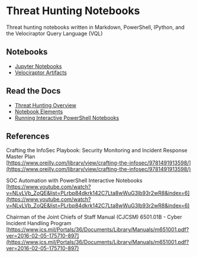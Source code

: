 # Threat Hunting Notebooks
Threat hunting notebooks written in Markdown, PowerShell, IPython, and the Velociraptor Query Language (VQL)

## Notebooks
* [Jupyter Notebooks](/Jupyter-Notebooks)
* [Velociraptor Artifacts](/Velociraptor-Notebooks)

## Read the Docs
* [Threat Hunting Overview](/Docs/threat-hunting-overview.md)
* [Notebook Elements](/Docs/notebook-elements.md)
* [Running Interactive PowerShell Notebooks](/Docs/running-interactive-powershell-notebooks.md)

## References  
Crafting the InfoSec Playbook: Security Monitoring and Incident Response Master Plan  
[https://www.oreilly.com/library/view/crafting-the-infosec/9781491913598/](https://www.oreilly.com/library/view/crafting-the-infosec/9781491913598/)  

SOC Automation with PowerShell Interactive Notebooks  
[https://www.youtube.com/watch?v=NLyLVb_ZoQE&list=PLrbp84dkrk142C7Lta8wWuG3lb93r2wR8&index=6](https://www.youtube.com/watch?v=NLyLVb_ZoQE&list=PLrbp84dkrk142C7Lta8wWuG3lb93r2wR8&index=6)

Chairman of the Joint Chiefs of Staff Manual (CJCSM) 6501.01B - Cyber Incident Handling Program
[https://www.jcs.mil/Portals/36/Documents/Library/Manuals/m651001.pdf?ver=2016-02-05-175710-897](https://www.jcs.mil/Portals/36/Documents/Library/Manuals/m651001.pdf?ver=2016-02-05-175710-897)
